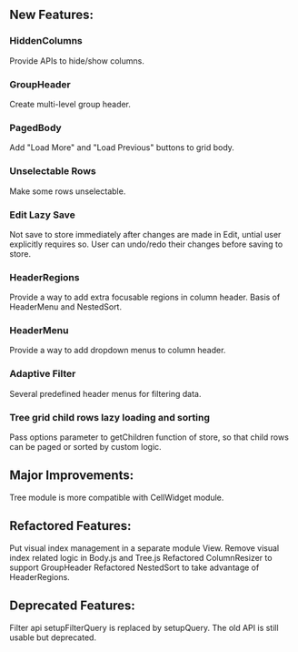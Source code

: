 ## New Features:
### HiddenColumns
Provide APIs to hide/show columns.
### GroupHeader
Create multi-level group header.
### PagedBody
Add "Load More" and "Load Previous" buttons to grid body.
### Unselectable Rows
Make some rows unselectable.
### Edit Lazy Save
Not save to store immediately after changes are made in Edit, untial user explicitly requires so. User can undo/redo their changes before saving to store.
### HeaderRegions
Provide a way to add extra focusable regions in column header. Basis of HeaderMenu and NestedSort.
### HeaderMenu
Provide a way to add dropdown menus to column header.
### Adaptive Filter
Several predefined header menus for filtering data.
### Tree grid child rows lazy loading and sorting
Pass options parameter to getChildren function of store, so that child rows can be paged or sorted by custom logic.

## Major Improvements:
Tree module is more compatible with CellWidget module.

## Refactored Features:
Put visual index management in a separate module View.
Remove visual index related logic in Body.js and Tree.js
Refactored ColumnResizer to support GroupHeader
Refactored NestedSort to take advantage of HeaderRegions.

## Deprecated Features:
Filter api setupFilterQuery is replaced by setupQuery. The old API is still usable but deprecated.
